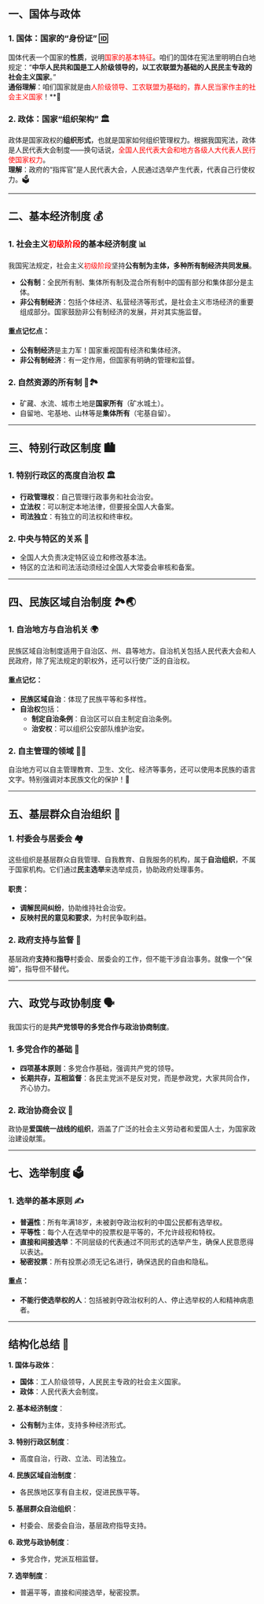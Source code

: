 
## 一、国体与政体 

### 1. **国体：国家的“身份证”** 🆔

国体代表一个国家的**性质**，说明<font color="#ff0000">国家的基本特征</font>。咱们的国体在宪法里明明白白地规定：“**中华人民共和国是工人阶级领导的，以工农联盟为基础的人民民主专政的社会主义国家**。”  
**通俗理解**：咱们国家就是由<font color="#ff0000">人阶级领导、工农联盟为基础的，靠人民当家作主的社会主义国家</font>！**💪

### 2. **政体：国家“组织架构”** 🏛️

政体是国家政权的**组织形式**，也就是国家如何组织管理权力。根据我国宪法，政体是人民代表大会制度——换句话说，<font color="#ff0000">全国人民代表大会和地方各级人大代表人民行使国家权力</font>。  
**理解**：政府的“指挥官”是人民代表大会，人民通过选举产生代表，代表自己行使权力。🗳️

---

## 二、基本经济制度 💰

### 1. **社会主义<font color="#ff0000">初级阶段</font>的基本经济制度** 📊

我国宪法规定，社会主义<font color="#ff0000">初级阶段</font>坚持**公有制为主体，多种所有制经济共同发展**。  
- **公有制**：全民所有制、集体所有制及混合所有制中的国有部分和集体部分是主体。
- **非公有制经济**：包括个体经济、私营经济等形式，是社会主义市场经济的重要组成部分。国家鼓励非公有制经济的发展，并对其实施监督。

#### 重点记忆点：  
- **公有制经济**是主力军！国家重视国有经济和集体经济。
- **非公有制经济**：有一定作用，但国家有明确的管理和监督。

### 2. **自然资源的所有制** 🌲🏞️  
- 矿藏、水流、城市土地是**国家所有**（矿水城土）。
- 自留地、宅基地、山林等是**集体所有**（宅基自留）。  

---

## 三、特别行政区制度 🏙️

### 1. **特别行政区的高度自治权** 🏛️  
- **行政管理权**：自己管理行政事务和社会治安。
- **立法权**：可以制定本地法律，但要报全国人大备案。
- **司法独立**：有独立的司法权和终审权。

### 2. **中央与特区的关系** 🤝

- 全国人大负责决定特区设立和修改基本法。
- 特区的立法和司法活动须经过全国人大常委会审核和备案。

---

## 四、民族区域自治制度 🏞️🌏

### 1. **自治地方与自治机关** 🌍  
民族区域自治制度适用于自治区、州、县等地方。自治机关包括人民代表大会和人民政府，除了宪法规定的职权外，还可以行使广泛的自治权。

#### 重点记忆：
- **民族区域自治**：体现了民族平等和多样性。
- **自治权**包括：  
  - **制定自治条例**：自治区可以自主制定自治条例。
  - **治安权**：可以组织公安部队维护治安。

### 2. **自主管理的领域** 🏫💼  
自治地方可以自主管理教育、卫生、文化、经济等事务，还可以使用本民族的语言文字。特别强调对本民族文化的保护！🎋

---

## 五、基层群众自治组织 🏡

### 1. **村委会与居委会** 🏘️  
这些组织是基层群众自我管理、自我教育、自我服务的机构，属于**自治组织**，不属于国家机构。它们通过**民主选举**来选举成员，协助政府处理事务。  

#### **职责**：
- **调解民间纠纷**，协助维持社会治安。
- **反映村民的意见和要求**，为村民争取利益。

### 2. **政府支持与监督** 📜  
基层政府**支持**和**指导**村委会、居委会的工作，但不能干涉自治事务。就像一个“保姆”，指导但不替代。

---

## 六、政党与政协制度 🗣️

我国实行的是**共产党领导的多党合作与政治协商制度**。  
### 1. **多党合作的基础** 💬  
- **四项基本原则**：多党合作基础，强调共产党的领导。
- **长期共存，互相监督**：各民主党派不是反对党，而是参政党，大家共同合作，齐心协力。

### 2. **政治协商会议** 🤝  
政协是**爱国统一战线的组织**，涵盖了广泛的社会主义劳动者和爱国人士，为国家政治建设献策。

---

## 七、选举制度 🗳️

### 1. **选举的基本原则** ✍️  
- **普遍性**：所有年满18岁，未被剥夺政治权利的中国公民都有选举权。
- **平等性**：每个人在选举中的投票权是平等的，不允许歧视和特权。
- **直接和间接选举**：不同层级的代表通过不同形式的选举产生，确保人民意愿得以表达。
- **秘密投票**：所有投票必须无记名进行，确保选民的自由和隐私。

#### 重点：
- **不能行使选举权的人**：包括被剥夺政治权利的人、停止选举权的人和精神病患者。

---

## 结构化总结 📌

**1. 国体与政体**：
- **国体**：工人阶级领导，人民民主专政的社会主义国家。
- **政体**：人民代表大会制度。

**2. 基本经济制度**：
- **公有制**为主体，支持多种经济形式。

**3. 特别行政区制度**：
- 高度自治，行政、立法、司法独立。

**4. 民族区域自治制度**：
- 各民族地区享有自主权，促进民族平等。

**5. 基层群众自治组织**：
- 村委会、居委会自治，基层政府指导支持。

**6. 政党与政协制度**：
- 多党合作，党派互相监督。

**7. 选举制度**：
- 普遍平等，直接和间接选举，秘密投票。

